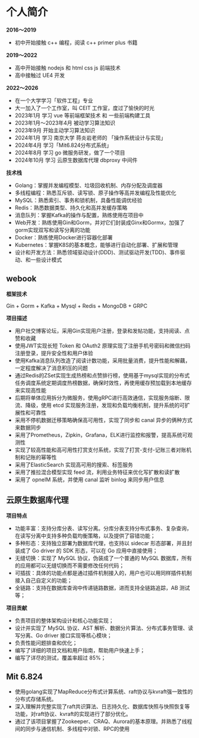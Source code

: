 # 个人简介

**2016～2019**

- 初中开始接触 c++ 编程，阅读 c++ primer plus 书籍

**2019～2022**

- 高中开始接触 nodejs 和 html css js 前端技术
- 高中接触过 UE4 开发

**2022～2026**

- 在一个大学学习「软件工程」专业
- 大一加入了一个工作室，叫 CEIT 工作室，度过了愉快的时光
- 2023年1月 学习 vue 等前端框架技术 和 一些前端构建工具
- 2023年1月～2023年4月 被动学习算法知识
- 2023年9月 开始主动学习算法知识
- 2024年1月 学习 南京大学 蒋炎岩老师的 「操作系统设计与实现」
- 2024年4月 学习「Mit6.824分布式系统」
- 2024年8月 学习 go 微服务研发，做了一个项目
- 2024年10月 学习 云原生数据库代理 dbproxy 中间件





**技术栈**

- Golang：掌握并发编程模型、垃圾回收机制、内存分配及调度器
- 多线程编程：熟悉互斥锁、读写锁、原子操作等高并发编程及性能优化
- MySQL：熟悉索引、事务和锁机制，具备性能调优经验
- Redis：熟悉数据类型、持久化和高并发缓存策略
- 消息队列：掌握Kafka的操作与配置，熟练使用在项目中
- Web开发：熟练使用Gin和Gorm，并对它们封装成Ginx和Gormx，加强了gorm实现双写和读写分离的功能
- Docker：熟练使用Docker进行容器化部署
- Kubernetes：掌握K8S的基本概念，能够进行自动化部署、扩展和管理
- 设计和开发方法：熟悉领域驱动设计(DDD)、测试驱动开发(TDD)、事件驱动、和一些设计模式



## webook

**框架技术**

Gin + Gorm + Kafka + Mysql + Redis + MongoDB + GRPC

**项目描述**

- 用户社交博客论坛，采用Gin实现用户注册，登录和发帖功能，支持阅读、点赞和收藏
- 使用JWT实现长短 Token 和 OAuth2 原理实现了注册手机号密码和微信扫码注册登录，提升安全性和用户体验
- 使用Kafka消息队列改造了阅读计数功能，采用批量消费，提升性能和解藕，一定程度解决了消息积压的问题
- 通过Redis的ZSet实现生成热榜和点赞排行榜，使用基于mysql实现的分布式任务调度系统定期调度热榜数据，确保时效性，再使用缓存预加载到本地缓存来实现高性能
- 后期将单体应用拆分为微服务，使用gRPC进行高效通信，实现服务熔断、限流、降级，使用 etcd 实现服务注册，发现和负载均衡机制，提升系统的可扩展性和可靠性
- 采用不停机数据迁移策略确保高可用性，实现了同步和 canal  异步的俩种方式来数据同步
- 采用了Prometheus，Zipkin，Grafana，ELK进行监控和报警，提高系统可观测性
- 实现了较高性能和高可用性打赏支付系统，实现了打赏-支付-记账三者对账机制和记账的幂等性
- 采用了ElasticSearch 实现高可用的搜索、标签服务
- 采用了推拉混合模型实现 feed 流，利用业务特征来优化写扩散和读扩散
- 采用了 opneIM 系统，并使用 canal 监听 binlog 来同步用户信息



## 云原生数据库代理

**项目特点**

- 功能丰富：支持分库分表、读写分离。分库分表支持分布式事务、复杂查询，在读写分离中支持多种负载均衡策略，以及提供了容错功能；
- 多种形态：支持独立部署为数据库代理，也支持以 sidecar 形态部署，并且封装成了 Go driver 的 SDK 形态，可以在 Go 应用中直接使用；
- 无缝切换：实现了 MySQL 协议，伪装成了一个普通的 MySQL 数据库，所有的应用都可以无缝切换而不需要修改任何代码；
- 可插拔：具体的功能点都是通过插件机制接入的，用户也可以用同样插件机制接入自己自定义的功能；
- 全链路：支持在数据库查询中传递链路数据，进而支持全链路追踪，AB 测试等；

**项目贡献**

- 负责项目的整体架构设计和核心功能实现；
- 设计并实现了 MySQL 协议、AST 解析、数据分片算法、分布式事务管理、读写分离、Go driver 接口实现等核心模块；
- 负责性能问题排查和优化；
- 编写了详细的项目文档和用户指南，帮助用户快速上手；
- 编写了详尽的测试，覆盖率超过 85%；



## Mit 6.824

- 使用golang实现了MapReduce分布式计算系统、raft协议与kvraft强一致性的分布式存储系统。
- 深入理解并完整实现了raft共识算法、日志持久化、数据库快照与快照恢复等功能，对raft协议、kvraft的实现进行了部分优化。
- 通过了该项目掌握了Zookeeper、CRAQ、Aurora的基本原理。并熟悉了线程间的同步与通信机制、多线程中对锁、RPC的使用



